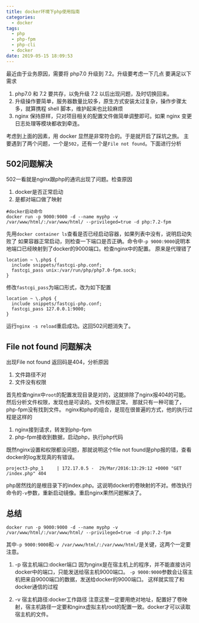 ```yaml
---
title: docker环境下php使用指南
categories:
  - docker
tags:
  - php
  - php-fpm
  - php-cli
  - docker
date: 2019-05-15 18:09:53
---
```


最近由于业务原因，需要将 php7.0 升级到 7.2。升级要考虑一下几点
要满足以下需求

1. php7.0 和 7.2 要共存，以免升级 7.2 以后出现问题，及时切换回来。
2. 升级操作要简单，服务器数量比较多，原生方式安装太过复杂，操作步骤太多，就算携程 shell 脚本，维护起来也比较麻烦
3. nginx 保持原样，只对项目相关的配置文件做简单调整即可。如果 nginx 变更日志处理等模块都收到牵连。

考虑到上面的因素，用 docker 显然是非常符合的。于是就开启了踩坑之旅。
主要遇到了两个问题，一个是`502`，还有一个是`File not found`。下面进行分析

<!-- more -->

## 502问题解决

502一看就是nginx跟php的通讯出现了问题。检查原因
1. docker是否正常启动
2. 是都对端口做了映射
```
#docker启动命令
docker run -p 9000:9000 -d --name myphp -v /var/www/html/:/var/www/html/ --privileged=true -d php:7.2-fpm
```
先用`docker container ls`查看是否已经启动容器，如果列表中没有，说明启动失败了
如果容器正常启动，则检查一下端口是否正确。命令中`-p 9000:9000`说明本地端口已经映射到了docker的9000端口。检查nginx中的配置。
原来是代理错了
```
location ~ \.php$ {
  include snippets/fastcgi-php.conf;
  fastcgi_pass unix:/var/run/php/php7.0-fpm.sock;  
}
```
修改`fastcgi_pass`为端口形式，改为如下配置
```
location ~ \.php$ {
  include snippets/fastcgi-php.conf;
  fastcgi_pass 127.0.0.1:9000;
}
```
运行`nginx -s reload`重启成功。这回502问题消失了。


## File not found 问题解决
出现File not found 返回码是404，分析原因
1. 文件路径不对
2. 文件没有权限

首先检查nginx中`root`的配置发现目录是对的，这就排除了nginx报404的可能。然后分析文件权限，发现也是可读的。文件权限正常。
那就只有一种可能了，php-fpm没有找到文件。
nginx和php的组合，是现在很普遍的方式，他的执行过程是这样的
1. nginx接到请求，转发到php-fpm
2. php-fpm接收到数据，启动php，执行php代码

既然nginx设置和权限都没问题，那就说明这个file not found是php报的错，查看docker的log发现真的有错误。
```
project3-php_1     | 172.17.0.5 -  29/Mar/2016:13:29:12 +0000 "GET /index.php" 404
```
php居然找的是根目录下的index.php。这说明docker的卷映射的不对。修改执行命令的`-v`参数，重新启动镜像。重启nginx果然问题解决了。

## 总结
```
docker run -p 9000:9000 -d --name myphp -v /var/www/html/:/var/www/html/ --privileged=true -d php:7.2-fpm
```
其中`-p 9000:9000`和`-v /var/www/html/:/var/www/html/`是关键，这两个一定要注意。
1. -p 宿主机端口:docker端口
因为nginx是在宿主机上的程序，并不能直接访问docker中的端口，只能发送给宿主机9000端口。
`-p 9000:9000`参数会让宿主机把来自9000端口的数据，发送给docker的9000端口。
这样就实现了和docker通信的过程

2. -v 宿主机路径:docker工作路径
注意这里一定要用绝对地址，配置好了卷映射，宿主机路径一定要和nginx虚拟主机root的配置一致。docker才可以读取宿主机的文件。